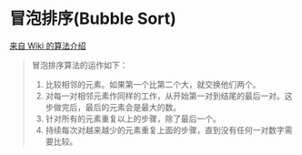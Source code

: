 # 冒泡排序(Bubble Sort)

[来自 Wiki 的算法介绍](https://zh.wikipedia.org/wiki/%E5%86%92%E6%B3%A1%E6%8E%92%E5%BA%8F)

> 冒泡排序算法的运作如下：
>
> 1. 比较相邻的元素。如果第一个比第二个大，就交换他们两个。
> 2. 对每一对相邻元素作同样的工作，从开始第一对到结尾的最后一对。这步做完后，最后的元素会是最大的数。
> 3. 针对所有的元素重复以上的步骤，除了最后一个。
> 4. 持续每次对越来越少的元素重复上面的步骤，直到没有任何一对数字需要比较。


